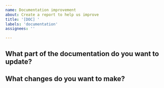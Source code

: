 ```yaml
---
name: Documentation improvement
about: Create a report to help us improve
title: '[DOC] '
labels: 'documentation'
assignees: ''

---
```


## What part of the documentation do you want to update?
<!-- A clear and concise description of what part of the documentation you want to update. -->

## What changes do you want to make?
<!-- A clear and concise description of what changes you want to make. -->
